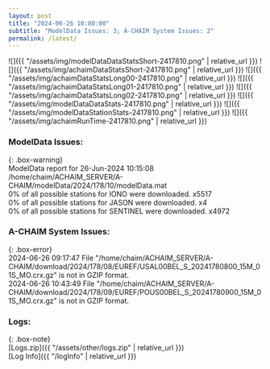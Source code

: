 ```yaml
---
layout: post
title: "2024-06-26 10:00:00"
subtitle: "ModelData Issues: 3; A-CHAIM System Issues: 2"
permalink: /latest/
---
```


![]({{ "/assets/img/modelDataDataStatsShort-2417810.png" | relative_url }})
![]({{ "/assets/img/achaimDataStatsShort-2417810.png" | relative_url }})
![]({{ "/assets/img/achaimDataStatsLong00-2417810.png" | relative_url }})
![]({{ "/assets/img/achaimDataStatsLong01-2417810.png" | relative_url }})
![]({{ "/assets/img/achaimDataStatsLong02-2417810.png" | relative_url }})
![]({{ "/assets/img/modelDataDataStats-2417810.png" | relative_url }})
![]({{ "/assets/img/modelDataStationStats-2417810.png" | relative_url }})
![]({{ "/assets/img/achaimRunTime-2417810.png" | relative_url }})


### ModelData Issues:  
  
{: .box-warning}  
 ModelData report for 26-Jun-2024 10:15:08   
 /home/chaim/ACHAIM_SERVER/A-CHAIM/modelData/2024/178/10/modelData.mat   
 0% of all possible stations for IONO were downloaded. x5517   
 0% of all possible stations for JASON were downloaded. x4   
 0% of all possible stations for SENTINEL were downloaded. x4972   
  
### A-CHAIM System Issues:  
  
{: .box-error}  
2024-06-26 09:17:47 File "/home/chaim/ACHAIM_SERVER/A-CHAIM/download/2024/178/08/EUREF/USAL00BEL_S_20241780800_15M_01S_MO.crx.gz" is not in GZIP format.  
2024-06-26 10:43:49 File "/home/chaim/ACHAIM_SERVER/A-CHAIM/download/2024/178/09/EUREF/POUS00BEL_S_20241780900_15M_01S_MO.crx.gz" is not in GZIP format.  

### Logs:  
  
{: .box-note}  
[Logs.zip]({{ "/assets/other/logs.zip" | relative_url }})  
[Log Info]({{ "/logInfo" | relative_url }})  
